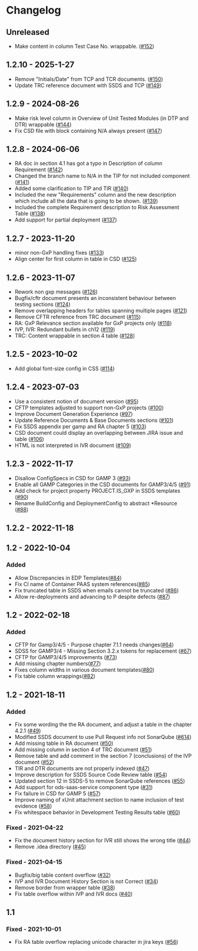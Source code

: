 # Changelog

## Unreleased
- Make content in column Test Case No. wrappable. ([#152](https://github.com/opendevstack/ods-document-generation-templates/pull/152))

## 1.2.10 - 2025-1-27
- Remove "Initials/Date" from TCP and TCR documents. ([#150](https://github.com/opendevstack/ods-document-generation-templates/pull/150))
- Update TRC reference document with SSDS and TCP ([#149](https://github.com/opendevstack/ods-document-generation-templates/pull/149))

## 1.2.9 - 2024-08-26
- Make risk level column in Overview of Unit Tested Modules (in DTP and DTR) wrappable  ([#144](https://github.com/opendevstack/ods-document-generation-templates/pull/144))
- Fix CSD file with block containing N/A always present ([#147](https://github.com/opendevstack/ods-document-generation-templates/pull/147))

## 1.2.8 - 2024-06-06
- RA doc in section 4.1 has got a typo in Description of column Requirement ([#142](https://github.com/opendevstack/ods-document-generation-templates/pull/142))
- Changed the branch name to N/A in the TIP for not included component ([#141](https://github.com/opendevstack/ods-document-generation-templates/pull/141))
- Added some clarification to TIP and TIR ([#140](https://github.com/opendevstack/ods-document-generation-templates/pull/140))
- Included the new "Requirements" column and the new description which include all the data that is going to be shown. ([#139](https://github.com/opendevstack/ods-document-generation-templates/pull/139))
- Included the complete Requirement description to Risk Assessment Table ([#138](https://github.com/opendevstack/ods-document-generation-templates/pull/138))
- Add support for partial deployment ([#137](https://github.com/opendevstack/ods-document-generation-templates/pull/137))

## 1.2.7 - 2023-11-20
- minor non-GxP handling fixes  ([#133](https://github.com/opendevstack/ods-document-generation-templates/pull/133))
- Align center for first column in table in CSD ([#125](https://github.com/opendevstack/ods-document-generation-templates/issues/125))
## 1.2.6 - 2023-11-07
- Rework non gxp messages ([#126](https://github.com/opendevstack/ods-document-generation-templates/issues/126))
- Bugfix/cftr document presents an inconsistent behaviour between testing sections ([#124](https://github.com/opendevstack/ods-document-generation-templates/pull/124))
- Remove overlapping headers for tables spanning multiple pages ([#121](https://github.com/opendevstack/ods-document-generation-templates/pull/121))
- Remove CFTR reference from TRC document ([#115](https://github.com/opendevstack/ods-document-generation-templates/pull/115))
- RA: GxP Relevance section available for GxP projects only ([#118](https://github.com/opendevstack/ods-document-generation-templates/issues/118))
- IVP, IVR: Redundant bullets in ch12 ([#119](https://github.com/opendevstack/ods-document-generation-templates/issues/119))
- TRC: Content wrappable in section 4 table ([#128](https://github.com/opendevstack/ods-document-generation-templates/issues/128))

## 1.2.5 - 2023-10-02
- Add global font-size config in CSS ([#114](https://github.com/opendevstack/ods-document-generation-templates/pull/114))

## 1.2.4 - 2023-07-03
- Use a consistent notion of document version ([#95](https://github.com/opendevstack/ods-document-generation-templates/issues/95))
- CFTP templates adjusted to support non-GxP projects ([#100](https://github.com/opendevstack/ods-document-generation-templates/issues/100))
- Improve Document Generation Experience ([#97](https://github.com/opendevstack/ods-document-generation-templates/issues/97))
- Update Reference Documents & Base Documents sections ([#101](https://github.com/opendevstack/ods-document-generation-templates/issues/101))
- Fix SSDS appendix per gamp and RA chapter 5 ([#103](https://github.com/opendevstack/ods-document-generation-templates/issues/103))
- CSD document could display an overlapping between JIRA issue and table ([#106](https://github.com/opendevstack/ods-document-generation-templates/issues/106))
- HTML is not interpreted in IVR document ([#109](https://github.com/opendevstack/ods-document-generation-templates/issues/109))

## 1.2.3 - 2022-11-17
- Disallow ConfigSpecs in CSD for GAMP 3 ([#93](https://github.com/opendevstack/ods-document-generation-templates/pull/93))
- Enable all GAMP Categories in the CSD documents for GAMP3/4/5 ([#91](https://github.com/opendevstack/ods-document-generation-templates/pull/91))
- Add check for project property PROJECT.IS_GXP in SSDS templates ([#90](https://github.com/opendevstack/ods-document-generation-templates/pull/90))
- Rename BuildConfig and DeploymentConfig to abstract *Resource ([#88](https://github.com/opendevstack/ods-document-generation-templates/pull/88))

## 1.2.2 - 2022-11-18

## 1.2 - 2022-10-04
### Added
- Allow Discrepancies in EDP Templates([#84](https://github.com/opendevstack/ods-document-generation-templates/pull/84))
- Fix CI name of Container PAAS system references([#85](https://github.com/opendevstack/ods-document-generation-templates/pull/85))
- Fix truncated table in SSDS when emails cannot be truncated ([#86](https://github.com/opendevstack/ods-document-generation-templates/pull/86))
- Allow re-deployments and advancing to P despite defects ([#87](https://github.com/opendevstack/ods-document-generation-templates/pull/87))

## 1.2 - 2022-02-18
### Added
- CFTP for Gamp3/4/5 - Purpose chapter 7.1.1 needs changes([#64](https://github.com/opendevstack/ods-document-generation-templates/pull/64))
- SDSS for GAMP3/4 - Missing Section 3.2.x tokens for replacement ([#67](https://github.com/opendevstack/ods-document-generation-templates/issues/67))
- CFTP for GAMP3/4/5 improvements ([#73](https://github.com/opendevstack/ods-document-generation-templates/pull/73))
- Add missing chapter numbers([#77](https://github.com/opendevstack/ods-document-generation-templates/pull/77))
- Fixes column widths in various document templates([#80](https://github.com/opendevstack/ods-document-generation-templates/pull/80))
- Fix table column wrappings([#82](https://github.com/opendevstack/ods-document-generation-templates/pull/82))

## 1.2 - 2021-18-11

### Added
- Fix some wording the the RA document, and adjust a table in the chapter 4.2.1 ([#49](https://github.com/opendevstack/ods-document-generation-templates/pull/49))
- Modified SSDS document to use Pull Request info not SonarQube ([#614](https://github.com/opendevstack/ods-jenkins-shared-library/pull/614))
- Add missing table in RA document ([#50](https://github.com/opendevstack/ods-document-generation-templates/pull/50))
- Add missing column in section 4 of TRC document ([#51](https://github.com/opendevstack/ods-document-generation-templates/pull/51))
- Remove table and add comment in the section 7 (conclusions) of the IVP document ([#52](https://github.com/opendevstack/ods-document-generation-templates/pull/52))
- TIR and DTR documents are not properly indexed ([#47](https://github.com/opendevstack/ods-document-generation-templates/pull/47))
- Improve description for SSDS Source Code Review table ([#54](https://github.com/opendevstack/ods-document-generation-templates/pull/54))
- Updated section 12 in SSDS-5 to remove SonarQube references ([#55](https://github.com/opendevstack/ods-document-generation-templates/pull/55))
- Add support for ods-saas-service component type ([#31](https://github.com/opendevstack/ods-document-generation-templates/pull/31))
- Fix failure in CSD for GAMP 5 ([#57](https://github.com/opendevstack/ods-document-generation-templates/pull/57))
- Improve naming of xUnit attachment section to name inclusion of test evidence ([#58](https://github.com/opendevstack/ods-document-generation-templates/pull/58))
- Fix whitespace behavior in Development Testing Results table ([#60](https://github.com/opendevstack/ods-document-generation-templates/pull/60))

### Fixed - 2021-04-22
- Fix the document history section for IVR still shows the wrong title ([#44](https://github.com/opendevstack/ods-document-generation-templates/pull/44))
- Remove .idea directory ([#45](https://github.com/opendevstack/ods-document-generation-templates/pull/45))

### Fixed - 2021-04-15
- Bugfix/big table content overflow ([#32](https://github.com/opendevstack/ods-document-generation-templates/pull/32))
- IVP and IVR Document History Section is not Correct ([#34](https://github.com/opendevstack/ods-document-generation-templates/pull/34))
- Remove border from wrapper table ([#38](https://github.com/opendevstack/ods-document-generation-templates/pull/38))
- Fix table overflow within IVP and IVR docs ([#40](https://github.com/opendevstack/ods-document-generation-templates/pull/40))

## 1.1

### Fixed - 2021-10-01
- Fix RA table overflow replacing unicode character in jira keys ([#56](https://github.com/opendevstack/ods-document-generation-templates/pull/56))

